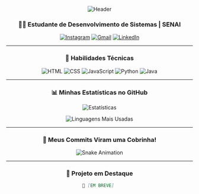 <div align="center">

  ![Header](https://capsule-render.vercel.app/api?type=waving&color=0:00c6ff,100:0072ff&height=200&section=header&text=V1CT0RHUG0&fontSize=60&fontAlignY=35&animation=fadeIn&fontColor=ffffff)

  ### 👨‍💻 Estudante de Desenvolvimento de Sistemas | SENAI
  
  [![Instagram](https://img.shields.io/badge/-@vh.santos_17-E4405F?style=for-the-badge&logo=instagram&logoColor=white)](https://instagram.com/vh.santos_17)
  [![Gmail](https://img.shields.io/badge/-victorhero53@gmail.com-D14836?style=for-the-badge&logo=gmail&logoColor=white)](mailto:victorhero53@gmail.com)
  [![LinkedIn](https://img.shields.io/badge/-Victor%20Hugo-0077B5?style=for-the-badge&logo=linkedin&logoColor=white)](https://linkedin.com/in/seu-perfil)

  ---

  ### 🚀 Habilidades Técnicas

  <img src="https://img.shields.io/badge/HTML5-E34F26?style=for-the-badge&logo=html5&logoColor=white" alt="HTML">
  <img src="https://img.shields.io/badge/CSS3-1572B6?style=for-the-badge&logo=css3&logoColor=white" alt="CSS">
  <img src="https://img.shields.io/badge/JavaScript-F7DF1E?style=for-the-badge&logo=javascript&logoColor=black" alt="JavaScript">
  <img src="https://img.shields.io/badge/Python-3776AB?style=for-the-badge&logo=python&logoColor=white" alt="Python">
  <img src="https://img.shields.io/badge/Java-007396?style=for-the-badge&logo=java&logoColor=white" alt="Java">

  ---

  ### 📊 Minhas Estatísticas no GitHub

  ![Estatísticas](https://github-readme-stats.vercel.app/api?username=V1ct0rhugo22&show_icons=true&theme=tokyonight&hide_border=true&count_private=true)
  
  ![Linguagens Mais Usadas](https://github-readme-stats.vercel.app/api/top-langs/?username=V1ct0rhugo22&layout=compact&theme=tokyonight&hide_border=true&exclude_repo=V1ct0rhugo22)

  ---

  ### 🐍 Meus Commits Viram uma Cobrinha!

  ![Snake Animation](https://raw.githubusercontent.com/V1ct0rhugo22/V1ct0rhugo22/output/github-contribution-grid-snake.svg)

  ---

  ### 📌 Projeto em Destaque
  
  ```markdown
  🚀 [EM BREVE] 
